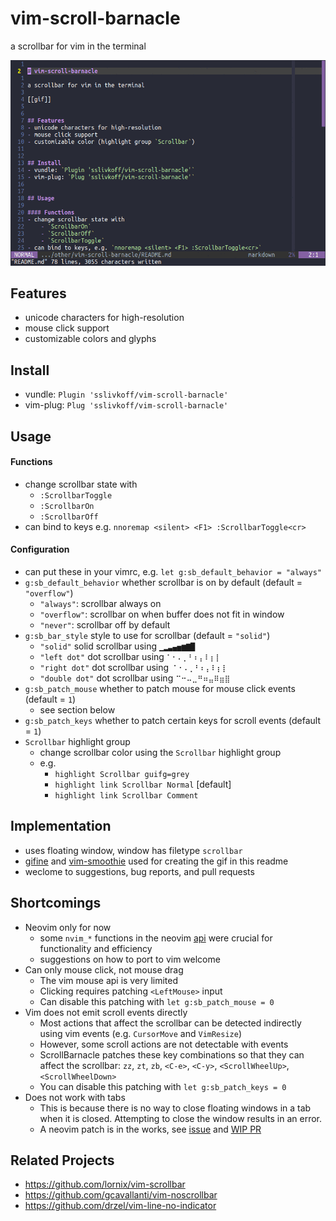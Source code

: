 
# vim-scroll-barnacle

a scrollbar for vim in the terminal

![vim-scroll-barnacle demo](demo.gif)


## Features
- unicode characters for high-resolution
- mouse click support
- customizable colors and glyphs


## Install
- vundle: `Plugin 'sslivkoff/vim-scroll-barnacle'`
- vim-plug: `Plug 'sslivkoff/vim-scroll-barnacle'`


## Usage

#### Functions
- change scrollbar state with
    - `:ScrollbarToggle`
    - `:ScrollbarOn`
    - `:ScrollbarOff`
- can bind to keys e.g. `nnoremap <silent> <F1> :ScrollbarToggle<cr>`


#### Configuration
- can put these in your vimrc, e.g. `let g:sb_default_behavior = "always"`
- `g:sb_default_behavior` whether scrollbar is on by default (default = `"overflow"`)
    - `"always"`: scrollbar always on
    - `"overflow"`: scrollbar on when buffer does not fit in window
    - `"never"`: scrollbar off by default
- `g:sb_bar_style` style to use for scrollbar (default = `"solid"`)
    - `"solid"` solid scrollbar using `▁▂▃▄▅▆▇█`
    - `"left dot"` dot scrollbar using `⠁⠂⠄⡀⠃⠆⡄⠇⡆⡇`
    - `"right dot"` dot scrollbar using `⠈⠐⠠⢀⠘⠰⢠⠸⢰⢸`
    - `"double dot"` dot scrollbar using `⠉⠒⠤⣀⠛⠶⣤⠿⣶⣿`
- `g:sb_patch_mouse` whether to patch mouse for mouse click events (default = `1`)
    - see section below
- `g:sb_patch_keys` whether to patch certain keys for scroll events (default = `1`)
- `Scrollbar` highlight group
    - change scrollbar color using the `Scrollbar` highlight group
    - e.g.
        - `highlight Scrollbar guifg=grey`
        - `highlight link Scrollbar Normal` [default]
        - `highlight link Scrollbar Comment`


## Implementation
- uses floating window, window has filetype `scrollbar`
- [gifine](https://github.com/leafo/gifine) and [vim-smoothie](https://github.com/psliwka/vim-smoothie) used for creating the gif in this readme
- weclome to suggestions, bug reports, and pull requests


## Shortcomings
- Neovim only for now
    - some `nvim_*` functions in the neovim [api](https://neovim.io/doc/user/api.html) were crucial for functionality and efficiency
    - suggestions on how to port to vim welcome
- Can only mouse click, not mouse drag
    - The vim mouse api is very limited
    - Clicking requires patching `<LeftMouse>` input
    - Can disable this patching with `let g:sb_patch_mouse = 0`
- Vim does not emit scroll events directly
    - Most actions that affect the scrollbar can be detected indirectly using vim events (e.g. `CursorMove` and `VimResize`)
    - However, some scroll actions are not detectable with events
    - ScrollBarnacle patches these key combinations so that they can affect the scrollbar: `zz`, `zt`, `zb`, `<C-e>`, `<C-y>`, `<ScrollWheelUp>`, `<ScrollWheelDown>`
    - You can disable this patching with `let g:sb_patch_keys = 0`
- Does not work with tabs
    - This is because there is no way to close floating windows in a tab when it is closed. Attempting to close the window results in an error.
    - A neovim patch is in the works, see [issue](https://github.com/neovim/neovim/issues/11440) and [WIP PR](https://github.com/neovim/neovim/pull/11938)


## Related Projects
- https://github.com/lornix/vim-scrollbar
- https://github.com/gcavallanti/vim-noscrollbar
- https://github.com/drzel/vim-line-no-indicator


